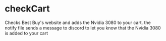 # checkCart
Checks Best Buy's website and adds the Nvidia 3080 to your cart. the notify file sends a message to discord to let you know that the Nvidia 3080 is added to your cart
